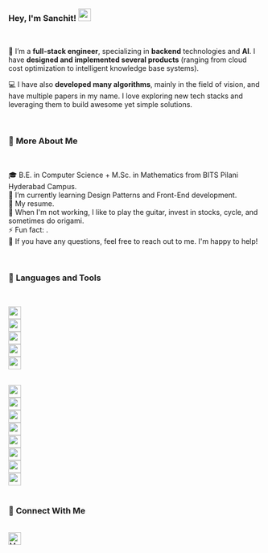 ### **Hey, I'm Sanchit!** <img src="https://media.giphy.com/media/hvRJCLFzcasrR4ia7z/giphy.gif" width="25px">
<br />

<!-- Create a contribution graph greeting such as in https://github.com/Rishit-dagli -->

🚀 I’m a **full-stack engineer**, specializing in **backend** technologies and **AI**. I have **designed and implemented several products** (ranging from cloud cost optimization to intelligent knowledge base systems).  

💻 I have also **developed many algorithms**, mainly in the field of vision, and have multiple papers in my name. I love exploring new tech stacks and leveraging them to build awesome yet simple solutions.

<br />

### 🧐 **More About Me**

<br />

🎓 B.E. in Computer Science + M.Sc. in Mathematics from BITS Pilani Hyderabad Campus.  
🌱 I’m currently learning Design Patterns and Front-End development.  
📝 My resume.  
🎸 When I'm not working, I like to play the guitar, invest in stocks, cycle, and sometimes do origami.  
⚡ Fun fact: .  
💬 If you have any questions, feel free to reach out to me. I'm happy to help!  

<br />

### 🔨 **Languages and Tools**

<br />

<code>
<img height="25px" src="https://cdn-icons-png.flaticon.com/512/5968/5968350.png">
<img height="25px" src="https://cdn-icons-png.flaticon.com/512/5968/5968292.png">
<img height="25px" src="https://cdn-icons-png.flaticon.com/512/5968/5968381.png">
<img height="25px" src="https://cdn-icons-png.flaticon.com/512/5968/5968282.png">
<img height="25px" src="https://cdn-icons-png.flaticon.com/512/6132/6132222.png">
</code>

<br />

<code>
<img height="25px" src="https://upload.wikimedia.org/wikipedia/commons/thumb/1/17/GraphQL_Logo.svg/2048px-GraphQL_Logo.svg.png">
<img height="25px" src="https://cdn.iconscout.com/icon/free/png-256/react-1-282599.png">
<img height="25px" src="https://www.sarvap.in/wp-content/uploads/mysql.png">
<img height="25px" src="https://seeklogo.com/images/N/neo4j-logo-6863235D8A-seeklogo.com.png">
<img height="25px" src="https://www.lavca.org/app/uploads/2019/10/aws-logo-square.png">
<img height="25px" src="https://blogs.swarthmore.edu/its/wp-content/uploads/2019/06/docker_logo.png">
<img height="25px" src="https://pngset.com/images/kube-kubernetes-logo-symbol-trademark-star-symbol-emblem-transparent-png-1496896.png">
<img height="25px" src="https://brandslogos.com/wp-content/uploads/images/elasticsearch-logo-vector.svg">
</code>

<br />

<!-- Social Links -->
###  🤝 **Connect With Me**

<br />
<a href="https://www.linkedin.com/in/sanchitsgupta">
    <img alt="My LinkedIn" width="25px" src="https://cdn-icons-png.flaticon.com/512/174/174857.png" />
</a>

<!-- TODOs: GitHub stats [when they get good ;)] -->
